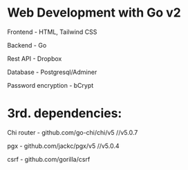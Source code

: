 # Web Development with Go v2

Frontend - HTML, Tailwind CSS

Backend - Go

Rest API - Dropbox

Database - Postgresql/Adminer

Password encryption - bCrypt

# 3rd. dependencies:

Chi router - github.com/go-chi/chi/v5 //v5.0.7

pgx - github.com/jackc/pgx/v5 //v5.0.4

csrf - github.com/gorilla/csrf
